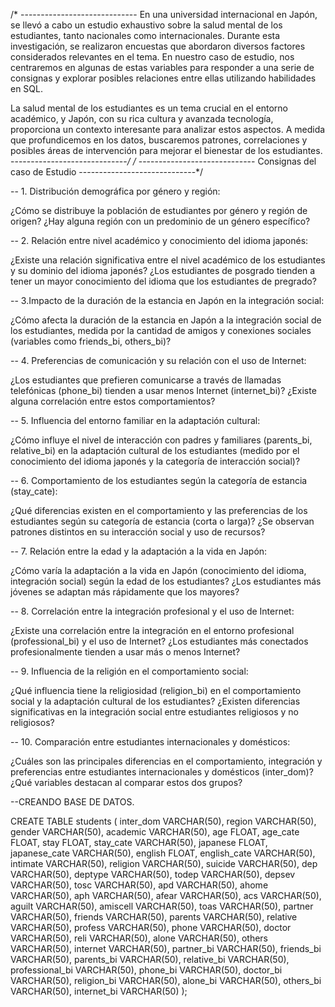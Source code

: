 /* -----------------------------
En una universidad internacional en Japón, se llevó a cabo un estudio exhaustivo sobre la salud mental de los estudiantes, tanto nacionales como internacionales. Durante esta investigación, se realizaron encuestas que abordaron diversos factores considerados relevantes en el tema. En nuestro caso de estudio, nos centraremos en algunas de estas variables para responder a una serie de consignas y explorar posibles relaciones entre ellas utilizando habilidades en SQL.

La salud mental de los estudiantes es un tema crucial en el entorno académico, y Japón, con su rica cultura y avanzada tecnología, proporciona un contexto interesante para analizar estos aspectos. A medida que profundicemos en los datos, buscaremos patrones, correlaciones y posibles áreas de intervención para mejorar el bienestar de los estudiantes.
   -----------------------------*/
/* -----------------------------
   Consignas del caso de Estudio
   -----------------------------*/
   
-- 1. Distribución demográfica por género y región:

¿Cómo se distribuye la población de estudiantes por género y región de origen? ¿Hay alguna región con un predominio de un género específico?

-- 2. Relación entre nivel académico y conocimiento del idioma japonés:

¿Existe una relación significativa entre el nivel académico de los estudiantes y su dominio del idioma japonés? ¿Los estudiantes de posgrado tienden a tener un mayor conocimiento del idioma que los estudiantes de pregrado?

-- 3.Impacto de la duración de la estancia en Japón en la integración social:

¿Cómo afecta la duración de la estancia en Japón a la integración social de los estudiantes, medida por la cantidad de amigos y conexiones sociales (variables como friends_bi, others_bi)?

-- 4. Preferencias de comunicación y su relación con el uso de Internet:

¿Los estudiantes que prefieren comunicarse a través de llamadas telefónicas (phone_bi) tienden a usar menos Internet (internet_bi)? ¿Existe alguna correlación entre estos comportamientos?

-- 5. Influencia del entorno familiar en la adaptación cultural:

¿Cómo influye el nivel de interacción con padres y familiares (parents_bi, relative_bi) en la adaptación cultural de los estudiantes (medido por el conocimiento del idioma japonés y la categoría de interacción social)?

-- 6. Comportamiento de los estudiantes según la categoría de estancia (stay_cate):

¿Qué diferencias existen en el comportamiento y las preferencias de los estudiantes según su categoría de estancia (corta o larga)? ¿Se observan patrones distintos en su interacción social y uso de recursos?

-- 7. Relación entre la edad y la adaptación a la vida en Japón:

¿Cómo varía la adaptación a la vida en Japón (conocimiento del idioma, integración social) según la edad de los estudiantes? ¿Los estudiantes más jóvenes se adaptan más rápidamente que los mayores?

-- 8. Correlación entre la integración profesional y el uso de Internet:

¿Existe una correlación entre la integración en el entorno profesional (professional_bi) y el uso de Internet? ¿Los estudiantes más conectados profesionalmente tienden a usar más o menos Internet?

-- 9.  Influencia de la religión en el comportamiento social:

¿Qué influencia tiene la religiosidad (religion_bi) en el comportamiento social y la adaptación cultural de los estudiantes? ¿Existen diferencias significativas en la integración social entre estudiantes religiosos y no religiosos?

-- 10. Comparación entre estudiantes internacionales y domésticos:

¿Cuáles son las principales diferencias en el comportamiento, integración y preferencias entre estudiantes internacionales y domésticos (inter_dom)? ¿Qué variables destacan al comparar estos dos grupos?




--CREANDO BASE DE DATOS.  

CREATE TABLE students (
    inter_dom VARCHAR(50),
    region VARCHAR(50),
    gender VARCHAR(50),
    academic VARCHAR(50),
    age FLOAT,
    age_cate FLOAT,
    stay FLOAT,
    stay_cate VARCHAR(50),
    japanese FLOAT,
    japanese_cate VARCHAR(50),
    english FLOAT,
    english_cate VARCHAR(50),
    intimate VARCHAR(50),
    religion VARCHAR(50),
    suicide VARCHAR(50),
    dep VARCHAR(50),
    deptype VARCHAR(50),
    todep VARCHAR(50),
    depsev VARCHAR(50),
    tosc VARCHAR(50),
    apd VARCHAR(50),
    ahome VARCHAR(50),
    aph VARCHAR(50),
    afear VARCHAR(50),
    acs VARCHAR(50),
    aguilt VARCHAR(50),
    amiscell VARCHAR(50),
    toas VARCHAR(50),
    partner VARCHAR(50),
    friends VARCHAR(50),
    parents VARCHAR(50),
    relative VARCHAR(50),
    profess VARCHAR(50),
    phone VARCHAR(50),
    doctor VARCHAR(50),
    reli VARCHAR(50),
    alone VARCHAR(50),
    others VARCHAR(50),
    internet VARCHAR(50),
    partner_bi VARCHAR(50),
    friends_bi VARCHAR(50),
    parents_bi VARCHAR(50),
    relative_bi VARCHAR(50),
    professional_bi VARCHAR(50),
    phone_bi VARCHAR(50),
    doctor_bi VARCHAR(50),
    religion_bi VARCHAR(50),
    alone_bi VARCHAR(50),
    others_bi VARCHAR(50),
    internet_bi VARCHAR(50)
);
